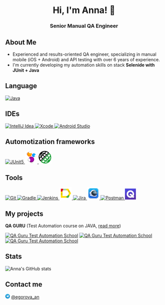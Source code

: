 <h1 align="center">Hi, I'm Anna! 👋</h1> 
<h3 align="center">Senior Manual QA Engineer</h1> 

## About Me
- Experienced and results-oriented QA engineer, specializing in manual mobile (iOS + Android) and API testing with over 6 years of experience.
- I'm currently developing my automation skills on stack **Selenide with JUnit + Java**

## Language
<a href="https://www.w3schools.com/java/"> <img src="https://cdn.jsdelivr.net/gh/devicons/devicon@latest/icons/java/java-original.svg" title="Java" alt="Java" width="50" height="50"/> </a> 

## IDEs
<a href="https://www.jetbrains.com/idea/"> <img src="https://cdn.jsdelivr.net/gh/devicons/devicon@latest/icons/intellij/intellij-original.svg" title="IntelliJ Idea" alt="IntelliJ Idea" width="40" height="40"/> </a>
<a href="https://developer.apple.com/xcode/"> <img src="https://cdn.jsdelivr.net/gh/devicons/devicon@latest/icons/xcode/xcode-original.svg" title="Xcode" alt="Xcode" width="40" height="40"/> </a>
<a href="https://developer.android.com/studio"> <img src="https://cdn.jsdelivr.net/gh/devicons/devicon@latest/icons/androidstudio/androidstudio-original.svg" title="Android Studio" alt="Android Studio" width="40" height="40"/> </a> 

## Automotization frameworks
<a href="https://junit.org/junit5"> <img src="https://cdn.jsdelivr.net/gh/devicons/devicon@latest/icons/junit/junit-original.svg" title="JUnit5" alt="JUnit5" width="40" height="40"/> </a>
<a href="https://selenide.org"> <img src="icons/selenide.png" title="Selenide" alt="Selenide" width="40" height="40"/> </a>
<a href="https://rest-assured.io/"> <img src="icons/rest_assured.png" title="REST-assured" alt="REST-assured" width="40" height="40"/> </a>

## Tools
<a href="https://git-scm.com/"> <img src="https://cdn.jsdelivr.net/gh/devicons/devicon@latest/icons/git/git-original.svg" title="Git" alt="Git" width="40" height="40"/> </a> 
<a href="https://gradle.org"> <img src="https://cdn.jsdelivr.net/gh/devicons/devicon@latest/icons/gradle/gradle-original.svg" title="Gradle" alt="Gradle" width="40" height="40"/> </a>
<a href="https://www.jenkins.io"> <img src="https://cdn.jsdelivr.net/gh/devicons/devicon@latest/icons/jenkins/jenkins-original.svg" title="Jenkins" alt="Jenkins" width="40" height="40"/> </a>
<a href="https://allurereport.org/"> <img src="icons/allure_report.svg" title="Allure report" alt="Allure report" width="40" height="40"/> </a>
<a href="https://www.atlassian.com/software/jira"> <img src="https://cdn.jsdelivr.net/gh/devicons/devicon@latest/icons/jira/jira-original.svg" title="Jira" alt="Jira" width="40" height="40"/> </a>
<a href="https://proxyman.io/"> <img src="icons/proxyman.png" title="Proxyman" alt="Proxyman" width="40" height="40"/> </a>
<a href="https://www.postman.com/"> <img src="https://cdn.jsdelivr.net/gh/devicons/devicon@latest/icons/postman/postman-original.svg" title="Postman" alt="Postman" width="40" height="40"/> </a>
<a href="https://qase.io/"> <img src="icons/qase.jpg" title="Qase" alt="Qase" width="35" height="35"/> </a>

## My projects
**QA GURU** (Test Automation course on JAVA, [read more](https://qa.guru/java))  

[![QA Guru Test Automation School](https://github-readme-stats.vercel.app/api/pin/?username=anaSense&repo=bellintegrator_uitests&title_color=182D71&text_color=182D71&icon_color=B07219&bg_color=D3E2FD)](https://github.com/anaSense/bellintegrator_uitests)
[![QA Guru Test Automation School](https://github-readme-stats.vercel.app/api/pin/?username=anaSense&repo=respublica-apitests&title_color=182D71&text_color=182D71&icon_color=B07219&bg_color=D3E2FD)](https://github.com/anaSense/respublica-apitests)
[![QA Guru Test Automation School](https://github-readme-stats.vercel.app/api/pin/?username=anaSense&repo=wikipedia-mobiletests&title_color=182D71&text_color=182D71&icon_color=B07219&bg_color=D3E2FD)](https://github.com/anaSense/wikipedia-mobiletests)

## Stats
![Anna's GitHub stats](https://github-readme-stats.vercel.app/api?username=anaSense&show_icons=true&bg_color=D3E2FD&title_color=182D71&text_color=182D71&icon_color=B07219)

## Contact me 
<img src="icons/telegram.png" title="Telegram" alt="Telegram" width="15" height="15"/> [@egorova_an](https://t.me/egorova_an)
<!--
**anaSense/anaSense** is a ✨ _special_ ✨ repository because its `README.md` (this file) appears on your GitHub profile.
-->
